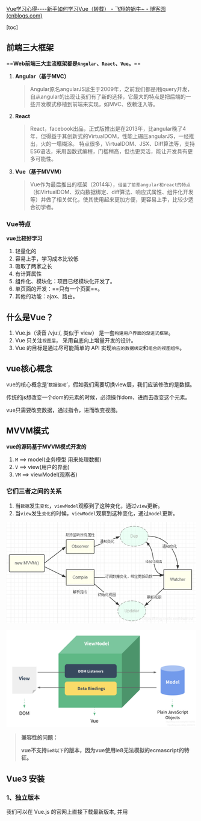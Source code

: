 [Vue学习心得----新手如何学习Vue（转载） - 飞翔的蜗牛~ - 博客园 (cnblogs.com)](https://www.cnblogs.com/fxwoniu/p/11359273.html)

[toc]



## 前端三大框架

==**Web前端三大主流框架都是`Angular`、`React`、`Vue`。**==

1. **Angular（基于MVC）**

   > Angular原名angularJS诞生于2009年，之前我们都是用jquery开发，自从angular的出现让我们有了新的选择，它最大的特点是把后端的一些开发模式移植到前端来实现，如MVC、依赖注入等。

2. **React**

   > React，facebook出品，正式版推出是在2013年，比angular晚了4年，但得益于其创新式的VirtualDOM，性能上碾压angularJS，一经推出，火的一塌糊涂。 特点很多，VirtualDOM、JSX、Diff算法等，支持ES6语法，采用函数式编程，门槛稍高，但也更灵活，能让开发具有更多可能性。

3. **Vue（基于MVVM）**

   > Vue作为最后推出的框架（2014年），`借鉴了前辈angular和react的特点`（如VirtualDOM、双向数据绑定、diff算法、响应式属性、组件化开发等）并做了相关优化，使其使用起来更加方便，更容易上手，比较少适合初学者。

### Vue特点

**vue比较好学习**

1. 轻量化的
2. 容易上手，学习成本比较低
3. 吸取了两家之长
4. 有计算属性
5. 组件化、模块化：项目已经模块化开发了。
6. 单页面的开发：==只有一个页面==。
7. 其他的功能：ajax、路由。

## 什么是Vue？

1. Vue.js（读音 /vjuː/, 类似于 view） 是一套`构建用户界面的渐进式框架`。
2. Vue 只关注`视图层`， 采用自底向上增量开发的设计。
3. Vue 的目标是通过尽可能简单的 API 实现`响应的数据绑定`和`组合的视图组件`。

## vue核心概念

vue的核心概念是‘`数据驱动`’，假如我们需要切换view层，我们应该修改的是数据。

传统的js想改变一个dom的元素的时候，必须操作dom，进而去改变这个元素。

vue只需要改变数据，通过指令，进而改变视图。



## MVVM模式

**vue的源码基于MVVM模式开发的**

1. `M` ==>  model(业务模型 用来处理数据)
2. `V` ==>  view(用户的界面)
3. `VM`  ==>  viewModel(观察者)

### 它们三者之间的关系

1. 当`数据`发生`变化`，`viewModel`观察到了这种变化，通过`view`更新。
2. 当`view`发生`变化`的时候，`viewModel`观察到这种变化，通过`model`更新。

![image-20220309181625901](.\1_\image-20220309181625901.png)

![image-20220309181727912](.\1_\image-20220309181727912.png)

> **兼容性的问题：**
>
> **vue不支持`ie8以下`的版本，因为vue使用ie8无法模拟的ecmascript的特征。**

## Vue3 安装

### 1、独立版本

我们可以在 Vue.js 的官网上直接下载最新版本, 并用 **<script>** 标签引入。

[引入地址](https://unpkg.com/vue@3.2.31/dist/vue.global.js)

**引入 Vue：**

```js
<!-- 开发环境版本，包含了有帮助的命令行警告 -->
<script src="https://cdn.jsdelivr.net/npm/vue@2/dist/vue.js"></script>
```

**或者：**

```js
<!-- 生产环境版本，优化了尺寸和速度 -->
<script src="https://cdn.jsdelivr.net/npm/vue@2"></script>
```

### 2、使用 CDN 方法

以下推荐国外比较稳定的两个 CDN，国内还没发现哪一家比较好，目前还是建议下载到本地。

- **Staticfile CDN（国内）** : https://cdn.staticfile.org/vue/3.0.5/vue.global.js

  ```html
  <script src="https://cdn.staticfile.org/vue/3.0.5/vue.global.js"></script>
  
  <div id="hello-vue" class="demo">
    {{ message }}
  </div>
  
  <script>
  const HelloVueApp = {
    data() {
      return {
        message: 'Hello Vue!!'
      }
    }
  }
  
  Vue.createApp(HelloVueApp).mount('#hello-vue')
  </script>
  ```

  

- **unpkg**：https://unpkg.com/vue@next, 会保持和 npm 发布的最新的版本一致。

  ```html
  <script src="https://unpkg.com/vue@next"></script>
  
  <div id="hello-vue" class="demo">
    {{ message }}
  </div>
  
  <script>
  const HelloVueApp = {
    data() {
      return {
        message: 'Hello Vue!!'
      }
    }
  }
  
  Vue.createApp(HelloVueApp).mount('#hello-vue')
  </script>
  ```

- **cdnjs** : https://cdnjs.cloudflare.com/ajax/libs/vue/3.0.5/vue.global.js

  ```html
  <script src="https://cdnjs.cloudflare.com/ajax/libs/vue/3.0.5/vue.global.js"></script>
  
  <div id="hello-vue" class="demo">
    {{ message }}
  </div>
  
  <script>
  const HelloVueApp = {
    data() {
      return {
        message: 'Hello Vue!!'
      }
    }
  }
  
  Vue.createApp(HelloVueApp).mount('#hello-vue')
  </script>
  ```

  

### 3、NPM 方法

由于 npm 安装速度慢，本教程使用了淘宝的镜像及其命令 cnpm，安装使用介绍参照：[使用淘宝 NPM 镜像](https://www.runoob.com/nodejs/nodejs-npm.html#taobaonpm)。

npm 版本需要大于 3.0，如果低于此版本需要升级它：

```cmd
# 查看版本
npm -v
2.3.0

#升级 npm
cnpm install npm -g

# 升级或安装 cnpm
npm install cnpm -g
```

在用 Vue.js 构建大型应用时推荐使用 cnpm 安装，cnpm 能很好地和 Webpack 或 Browserify 模块打包器配合使

```
# 最新稳定版
cnpm install vue@next
```

### 命令行工具

Vue.js 提供一个官方命令行工具，可用于`快速搭建大型单页应用`。

对于 Vue 3，你应该使用 npm 上可用的 Vue CLI v4.5 作为 @vue/cli。要升级，你应该需要`全局`重新安装最新版本的 @vue/cli：

```
# 全局安装 vue-cli
yarn global add @vue/cli

# 或
cnpm install -g @vue/cli
```

安装完后查看版本:

```
vue --version
@vue/cli 4.5.11
```

然后在 Vue 项目中运行：

```
vue upgrade --next
```

**注意：**vue-cli 3.x 和 vue-cli 2.x 使用了相同的 vue 命令，如果你之前已经安装了 vue-cli 2.x，它会被替换为 Vue-cli 3.x。

#### 创建项目

##### 第一步npm安装

首先：先从nodejs.org中下载nodejs



![img](.\1_vue概念及安装打包\webp-164690587172541.webp)双击安装，在安装界面一直Next

![img](.\1_vue概念及安装打包\webp-164690588517845.webp)



![img](.\1_vue概念及安装打包\webp-164690590732547.webp)



![img](.\1_vue概念及安装打包\webp-164690592032449.webp)

直到Finish完成安装。

打开控制命令行程序（CMD）,检查是否正常

![img](.\1_vue概念及安装打包\webp-164690593177051.webp)

###### 使用淘宝NPM镜像

大家都知道国内直接使用npm 的官方镜像是非常慢的，这里推荐使用淘宝 NPM 镜像。

```cmd
#淘宝镜像安装cnpm
npm install -g cnpm --registry=https://registry.npm.taobao.org

#安装nrm
cnpm install -g nrm

#安装yarn
cnpm install -g yarn

#安装vue-cli
cnpm install -g @vue/cli
```

> **`vue ui`不能启动，没有反应**
>
> 原因：版本太低
> 版本低于3时没有ui功能
>
> 1. 卸载老版本 `npm uninstall vue-cli -g`
> 2. 下载新版本`npm install @vue/cli -g`
> 3. 启动命令`vue ui`



这样就可以使用cnpm 命令来安装模块了：

##### 第二步项目初始化 

1.第一步：**安装vue-cli**

```cmd
cnpm install vue-cli -g    //全局安装 vue-cli
```

![img](.\1_vue概念及安装打包\webp-164690602533653.webp)

**查看vue-cli是否成功，不能检查vue-cli,需要检查vue**

![img](.\1_vue概念及安装打包\webp-164690604938855.webp)

选定路径，新建vue项目，这里我是在桌面上新建了sun文件夹，cd目录路径

下面我一项目名为sell新建vue项目

##### cli2 创建项目

###### 方法一

> **注意：**Vue.js 不支持 IE8 及其以下 IE 版本。

1. **打开cmd 命令进入到创建VUE项目文件夹下**

   举例：在 E盘 VueProject文件夹里创建项目

   ```cmd
   cd E:\VueProject
   e:
   ```

   ![ ](.\1_vue概念及安装打包\20200723112807820.png)

2. **使用 cmd 命令创建项目，命令如下，举例：创建一个名为 vuedemo01的 VUE项目。**

   ```
   vue init webpack vuedemo01
   ```

3. **创建 VUE 项目中，选择一些数据**

   ```cmd
   Project name ：项目名称 （ 默认为上方项目名，可自定义）
   Project description：项目描述（默认为：A Vue.js Project）
   Author：作者
   Vue build：构建VUE （这里我选的是 standalone）
   Install vue-riuter：YES
   Use ESLint to lint your code：开始为NO
   Set upunit tests：NO
   Setup e2e tests with Nightwatch：NO
   Should we run npm install for you after the project has been create：这里我选的是最后一个
   ```

   ![ ](.\1_vue概念及安装打包\20200723113554387.png)

   

   ###### **使用VUE配置创建的项目**

   1. 使用 VSCode 打开 vuedemo01 文件夹

      打开 [VSCode](https://so.csdn.net/so/search?q=VSCode&spm=1001.2101.3001.7020) 软件，在左上角菜单栏上打开文件夹。

   2. **进入项目文件夹的终端**

      打开终端的两种方式：

      - 右击需要打开终端的文件夹，选择 **打开终端**；
      - 在菜单栏找到 **终端**（下方图片②处），选择 **新终端**。

      VScode 右下方会打开个终端窗口，参考下方图片③处：

      ==注意：该文件夹下需要有 `package.json` 文件。==

      ![ ](.\1_vue概念及安装打包\watermark,type_ZmFuZ3poZW5naGVpdGk,shadow_10,text_aHR0cHM6Ly9ibG9nLmNzZG4ubmV0L00xMjM0dXk=,size_16,color_FFFFFF,t_70-16469049342444.png)

   3. **在终端中安装npm**

      在刚才打开的终端上**配置 npm** ,输入下方命令码，出现下方图片显示安装成功。

      ```cmd
      npm install
      ```

      ![ ](.\1_vue概念及安装打包\watermark,type_ZmFuZ3poZW5naGVpdGk,shadow_10,text_aHR0cHM6Ly9ibG9nLmNzZG4ubmV0L00xMjM0dXk=,size_16,color_FFFFFF,t_70-16469049290632.png)

   4. **查看 项目启动命令**

      打开 **package.json** 文件（下方图片①处） ，找到**启动项目命令**（下方图片②处）。

      ![ ](.\1_vue概念及安装打包\watermark,type_ZmFuZ3poZW5naGVpdGk,shadow_10,text_aHR0cHM6Ly9ibG9nLmNzZG4ubmV0L00xMjM0dXk=,size_16,color_FFFFFF,t_70.png)

   5. **在终端上输入启动项目命令**

      在终端（上方图片③处）上输入启动项目命令，我这里命令是 **npm run dev**。

   6. **使用浏览器查看项目**

      按住Ctrl+ 点击链接（1-2 步骤5启动项目后生成的链接） ，浏览器会打开该链接。

      <img src=".\1_vue概念及安装打包\watermark,type_ZmFuZ3poZW5naGVpdGk,shadow_10,text_aHR0cHM6Ly9ibG9nLmNzZG4ubmV0L00xMjM0dXk=,size_16,color_FFFFFF,t_70-16469051719518.png" style="zoom: 150%;" />

	至此，项目已经完成创建！！！

<img src=".\1_vue概念及安装打包\2020073009170412.gif#pic_center" alt="开心" style="zoom:50%;" />

###### 方法二

> vue create  ”项目名称“

![](.\1_vue概念及安装打包\webp-164690565697628.webp)

我这里选择第一项 回车后直接初始化项目，也可以选择`最后一项` Manually select features `自行选择配置`

> 一般初学者不建议最后一项

![img](.\1_vue概念及安装打包\webp-164690576499135.webp)

这里与cli2的运行方式不太一样 由 npm run dev 变成npm run serve ,当然这也可以设置，可以根据自己习惯配置。

选择Manually select features可自己选择配置，看个人项目需求

空格键是选中与取消，A键是全选

![img](.\1_vue概念及安装打包\webp-164690577280137.webp)

TypeScript 支持使用 TypeScript 书写源码

Progressive Web App (PWA) Support PWA 支持。

Router 支持 vue-router 。

Vuex 支持 vuex 。

CSS Pre-processors 支持 CSS 预处理器。

Linter / Formatter 支持代码风格检查和格式化。

Unit Testing 支持单元测试。

E2E Testing 支持 E2E 测试。

###### 装好后，启动 

cd hello-world // 进入到项目根目录

npm run serve // 启动项目

Vue CLI >= 3 和旧版使用了相同的 vue 命令，所以 Vue CLI 2 (vue-cli) 被覆盖了。如果你仍然需要使用旧版本的 vue init 功能，你可以全局安装一个桥接工具：

![img](.\1_vue概念及安装打包\webp-164690578020239.webp)

### Vite (推荐)

Vite 是一个 web 开发构建工具，由于其原生 ES 模块导入方式，可以实现闪电般的冷服务器启动。

通过在终端中运行以下命令，可以使用 Vite 快速构建 Vue 项目，语法格式如下：

```
npm init @vitejs/app <project-name>
```

创建项目 runoob-vue3-test2：

```
$  cnpm init @vitejs/app runoob-vue3-test2
```

运行项目:

```
$ cd runoob-vue3-test2
$ cnpm install
$ cnpm run dev
> runoob-vue3-test2@0.0.0 dev /Users/tianqixin/runoob-test/vue3/runoob-vue3-test2
> vite

[vite] Optimizable dependencies detected:
vue

  Dev server running at:
  > Local:    http://localhost:3000/
```

打开 **http://localhost:3000/**，显示如下：

![img](https://www.runoob.com/wp-content/uploads/2021/02/62FB6F27-456F-46CF-8892-93D6A3E6F341.jpg)

## Vue3 项目打包

打包 Vue 项目使用以下命令：

```
cnpm run build
```

执行以上命令，输出结果如下：

![img](https://www.runoob.com/wp-content/uploads/2021/08/BC87CFF3-5FE5-4146-B9CC-48779A04BDA0.jpeg)

执行完成后，会在 Vue 项目下会生成一个 **dist** 目录，该目录一般包含 index.html 文件及 static 目录，static 目录包含了静态文件 js、css 以及图片目录 images（如果有图片的话）。

![img](https://www.runoob.com/wp-content/uploads/2021/08/2681A4D7-6268-401E-B958-C9FE7F33B32A.jpg)

如果直接双击打开 index.html，在浏览器中页面可能是空白了，要正常显示则需要修改下 index.html 文件中 js、css 文件路径。

例如我们打开 dist/index.html 文件看到 css 和 js 文件路径是绝对路径：

```html
<link href=/static/css/app.33da80d69744798940b135da93bc7b98.css rel=stylesheet>
<script type=text/javascript src=/static/js/app.717bb358ddc19e181140.js></script>
...
```

我们把 js、css 文件路径修改为相对路径：

```html
<link href=static/css/app.33da80d69744798940b135da93bc7b98.css rel=stylesheet>

<script type=text/javascript src=static/js/app.717bb358ddc19e181140.js></script>
...
```

这样直接双击 dist/index.html 文件就可以在浏览器中看到效果了。
